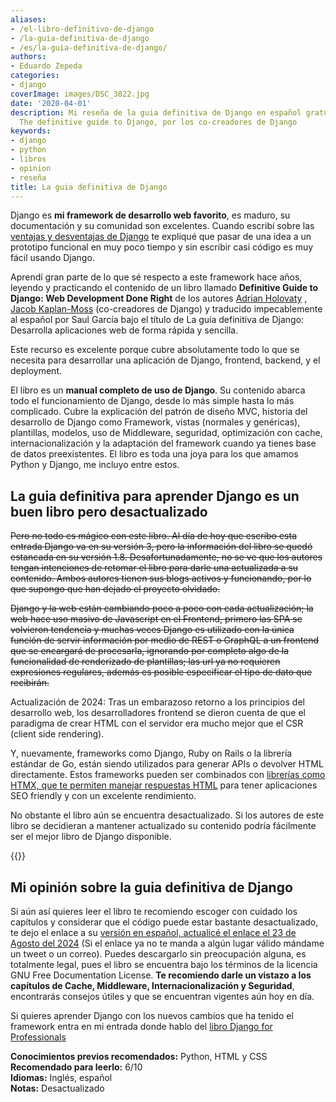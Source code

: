 ```yaml
---
aliases:
- /el-libro-definitivo-de-django
- /la-guia-definitiva-de-django
- /es/la-guia-definitiva-de-django/
authors:
- Eduardo Zepeda
categories:
- django
coverImage: images/DSC_3822.jpg
date: '2020-04-01'
description: Mi reseña de la guia definitiva de Django en español gratuita del libro.
  The definitive guide to Django, por los co-creadores de Django
keywords:
- django
- python
- libros
- opinion
- reseña
title: La guia definitiva de Django
---
```


Django es **mi framework de desarrollo web favorito**, es maduro, su documentación y su comunidad son excelentes. Cuando escribí sobre las [ventajas y desventajas de Django](/es/django/por-que-deberias-usar-django-framework/) te expliqué que pasar de una idea a un prototipo funcional en muy poco tiempo y sin escribir casi código es muy fácil usando Django. 

Aprendí gran parte de lo que sé respecto a este framework hace años, leyendo y practicando el contenido de un libro llamado **Definitive Guide to Django: Web Development Done Right** de los autores [Adrian Holovaty](http://www.holovaty.com/#?) , [Jacob Kaplan-Moss](https://jacobian.org/#?) (co-creadores de Django) y traducido impecablemente al español por Saul García bajo el título de La guía definitiva de Django: Desarrolla aplicaciones web de forma rápida y sencilla.

Este recurso es excelente porque cubre absolutamente todo lo que se necesita para desarrollar una aplicación de Django, frontend, backend, y el deployment. 

El libro es un **manual completo de uso de Django**. Su contenido abarca todo el funcionamiento de Django, desde lo más simple hasta lo más complicado. Cubre la explicación del patrón de diseño MVC, historia del desarrollo de Django como Framework, vistas (normales y genéricas), plantillas, modelos, uso de Middleware, seguridad, optimización con cache, internacionalización y la adaptación del framework cuando ya tienes base de datos preexistentes. El libro es toda una joya para los que amamos Python y Django, me incluyo entre estos.

## La guia definitiva para aprender Django es un buen libro pero desactualizado

~~Pero no todo es mágico con este libro. Al día de hoy que escribo esta entrada Django va en su versión 3, pero la información del libro se quedó estancada en su versión 1.8. Desafortunadamente, no se ve que los autores tengan intenciones de retomar el libro para darle una actualizada a su contenido. Ambos autores tienen sus blogs activos y funcionando, por lo que supongo que han dejado el proyecto olvidado.~~

~~Django y la web están cambiando poco a poco con cada actualización; la web hace uso masivo de Javascript en el Frontend, primero las SPA se volvieron tendencía y muchas veces Django es utilizado con la única función de servir información por medio de REST o GraphQL a un frontend que se encargará de procesarla, ignorando por completo algo de la funcionalidad de renderizado de plantillas; las url ya no requieren expresiones regulares, además es posible especificar el tipo de dato que recibirán.~~


Actualización de 2024: Tras un embarazoso retorno a los principios del desarrollo web, los desarrolladores frontend se dieron cuenta de que el paradigma de crear HTML con el servidor era mucho mejor que el CSR (client side rendering). 

Y, nuevamente, frameworks como Django, Ruby on Rails o la librería estándar de Go, están siendo utilizados para generar APIs o devolver HTML directamente. Estos frameworks pueden ser combinados con [librerías como HTMX, que te permiten manejar respuestas HTML](/es/django/django-y-htmx-web-apps-modernas-sin-escribir-js/) para tener aplicaciones SEO friendly y con un excelente rendimiento.

No obstante el libro aún se encuentra desactualizado. Si los autores de este libro se decidieran a mantener actualizado su contenido podría fácilmente ser el mejor libro de Django disponible.

{{<ad>}}

## Mi opinión sobre la guia definitiva de Django

Si aún así quieres leer el libro te recomiendo escoger con cuidado los capítulos y considerar que el código puede estar bastante desactualizado, te dejo el enlace a su [versión en español, actualicé el enlace el 23 de Agosto del 2024](https://github.com/Verurteilt/libros/blob/master/Libros%20de%20Python/django,%20la%20guia%20definitiva.pdf#?) (Si el enlace ya no te manda a algún lugar válido mándame un tweet o un correo). Puedes descargarlo sin preocupación alguna, es totalmente legal, pues el libro se encuentra bajo los términos de la licencia GNU Free Documentation License. **Te recomiendo darle un vistazo a los capítulos de Cache, Middleware, Internacionalización y Seguridad**, encontrarás consejos útiles y que se encuentran vigentes aún hoy en día.

Si quieres aprender Django con los nuevos cambios que ha tenido el framework entra en mi entrada donde hablo del [libro Django for Professionals](/es/django/resena-de-django-for-professionals/)

****Conocimientos previos recomendados:**** Python, HTML y CSS  
**Recomendado para leerlo:** 6/10  
**Idiomas:** Inglés, español  
**Notas:** Desactualizado